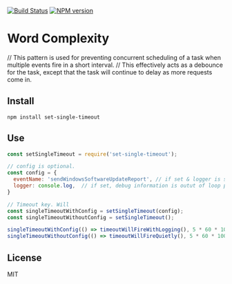 [![Build Status](https://travis-ci.org/duereg/too-wordy.svg?branch=master)](https://travis-ci.org/duereg/too-wordy)
[![NPM version](https://badge.fury.io/js/too-wordy.svg)](http://badge.fury.io/js/too-wordy)

# Word Complexity

// This pattern is used for preventing concurrent scheduling of a task when multiple events fire in a short interval.
// This effectively acts as a debounce for the task, except that the task will continue to delay as more requests come in.


## Install

```shell
npm install set-single-timeout
```

## Use

```javascript
const setSingleTimeout = require('set-single-timeout');

// config is optional.
const config = {
  eventName: 'sendWindowsSoftwareUpdateReport', // if set & logger is set, used in debugging
  logger: console.log,  // if set, debug information is outut of loop progress
}

// Timeout key. Will
const singleTimeoutWithConfig = setSingleTimeout(config);
const singleTimeoutWithoutConfig = setSingleTimeout();

singleTimeoutWithConfig(() => timeoutWillFireWithLogging(), 5 * 60 * 1000);
singleTimeoutWithoutConfig(() => timeoutWillFireQuietly(), 5 * 60 * 1000);
```

## License

MIT
